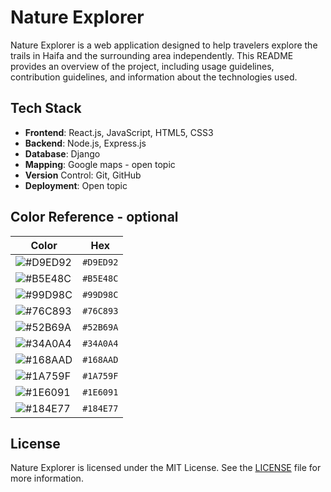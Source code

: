 
# Nature Explorer

Nature Explorer is a web application designed to help travelers explore the trails in Haifa and the surrounding area independently. This README provides an overview of the project, including usage guidelines, contribution guidelines, and information about the technologies used.

## Tech Stack

* **Frontend**: React.js, JavaScript, HTML5, CSS3
* **Backend**: Node.js, Express.js
* **Database**: Django
* **Mapping**: Google maps - open topic
* **Version** Control: Git, GitHub
* **Deployment**: Open topic


## Color Reference - optional

| Color             | Hex                                                                |
| ----------------- | ------------------------------------------------------------------ |
| ![#D9ED92](https://via.placeholder.com/15/D9ED92/000000?text=+) | `#D9ED92`
| ![#B5E48C](https://via.placeholder.com/15/B5E48C/000000?text=+) |`#B5E48C`
| ![#99D98C](https://via.placeholder.com/15/99D98C/000000?text=+) |`#99D98C`
| ![#76C893](https://via.placeholder.com/15/76C893/000000?text=+) |`#76C893`
| ![#52B69A](https://via.placeholder.com/15/52B69A/000000?text=+) |`#52B69A`
| ![#34A0A4](https://via.placeholder.com/15/34A0A4/000000?text=+) |`#34A0A4`
| ![#168AAD](https://via.placeholder.com/15/168AAD/000000?text=+) |`#168AAD`
| ![#1A759F](https://via.placeholder.com/15/1A759F/000000?text=+) |`#1A759F`
| ![#1E6091](https://via.placeholder.com/15/1E6091/000000?text=+) |`#1E6091`
| ![#184E77](https://via.placeholder.com/15/184E77/000000?text=+) |`#184E77`

## License

Nature Explorer is licensed under the MIT License. See the [LICENSE](https://choosealicense.com/licenses/mit/) file for more information. 
